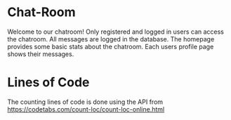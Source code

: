 # Chat-Room
Welcome to our chatroom! Only registered and logged in users can access the chatroom. All messages are logged in the database. The homepage provides some basic stats about the chatroom. Each users profile page shows their messages. 



# Lines of Code
The counting lines of code is done using the API from https://codetabs.com/count-loc/count-loc-online.html
